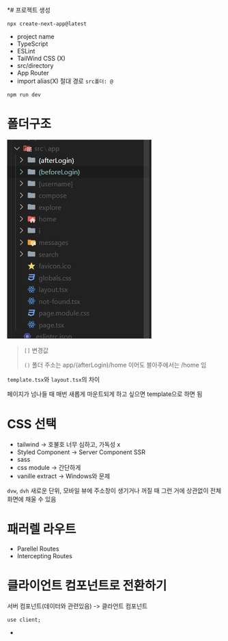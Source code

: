 \*# 프로젝트 생성

```
npx create-next-app@latest
```

- project name
- TypeScript
- ESLint
- TailWind CSS (X)
- src/directory
- App Router
- import alias(X) 절대 경로 `src폴더: @`

```
npm run dev
```

# 폴더구조

!["폴더구조"](./폴더구조1.png)

> `[]` 변경값
>
> `()` 폴더 주소는 app/(afterLogin)/home 이어도 블아주에서는 /home 임

`template.tsx`와 `layout.tsx`의 차이

페이지가 넘나들 때 매번 새롭게 마운트되게 하고 싶으면 template으로 하면 됨

# CSS 선택

- tailwind -> 호불호 너무 심하고, 가독성 x
- Styled Component -> Server Component SSR
- sass
- css module -> 간단하게
- vanille extract -> Windows와 문제

`dvw`, `dvh` 새로운 단위, 모바일 뷰에 주소창이 생기거나 꺼질 때 그런 거에 상관없이 전체화면에 채울 수 있음

# 패러렐 라우트

- Parellel Routes
- Intercepting Routes

# 클라이언트 컴포넌트로 전환하기

서버 컴포넌트(데이터와 관련있음) -> 클라언트 컴포넌트

```
use client;
```

-
